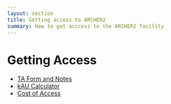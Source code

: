 ```yaml
---
layout: section
title: Getting access to ARCHER2 
summary: How to get acccess to the ARCHER2 facility
---
```


# Getting Access #

* [TA Form and Notes](./ta/)
* [kAU Calculator](./au-calculator.html)
* [Cost of Access](./cost.html)